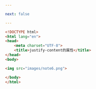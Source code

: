 ```yaml
---

next: false

---
```




<BlogInfo id="128" title="98.justifycontent的属性" author="白日梦想猿" pv=0 read_times=0 pre_cost_time="0分8秒" category="css学习" tag_list="['css学习']" create_time="2020.07.31 14:19:47" update_time="2020.07.31 14:20:11" />

```html
<!DOCTYPE html>
<html lang="en">
<head>
    <meta charset="UTF-8">
    <title>justify-content的属性</title>
</head>
<body>

<img src="images/note6.png">

</body>
</html>
```



<ActionBox />
